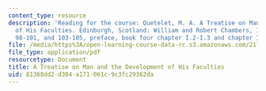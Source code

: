 ```yaml
---
content_type: resource
description: 'Reading for the course: Quetelet, M. A. A Treatise on Man and the Development
  of His Faculties. Edinburgh, Scotland: William and Robert Chambers, 1842, pp. iii-x,
  98-101, and 103-105, preface, book four chapter I.2-I.3 and chapter II (excerpt).'
file: /media/https%3A/open-learning-course-data-rc.s3.amazonaws.com/21l-017-the-art-of-the-probable-literature-and-probability-spring-2008/81368dd2d304a171061c9c3fc29362da_quetelet_exce.pdf
file_type: application/pdf
resourcetype: Document
title: A Treatise on Man and the Development of His Faculties
uid: 81368dd2-d304-a171-061c-9c3fc29362da
---
```

